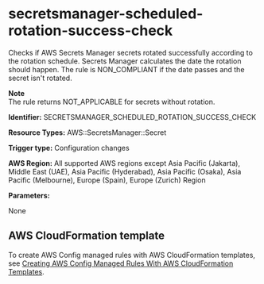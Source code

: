 # secretsmanager\-scheduled\-rotation\-success\-check<a name="secretsmanager-scheduled-rotation-success-check"></a>

Checks if AWS Secrets Manager secrets rotated successfully according to the rotation schedule\. Secrets Manager calculates the date the rotation should happen\. The rule is NON\_COMPLIANT if the date passes and the secret isn't rotated\.

**Note**  
The rule returns NOT\_APPLICABLE for secrets without rotation\.

**Identifier:** SECRETSMANAGER\_SCHEDULED\_ROTATION\_SUCCESS\_CHECK

**Resource Types:** AWS::SecretsManager::Secret

**Trigger type:** Configuration changes

**AWS Region:** All supported AWS regions except Asia Pacific \(Jakarta\), Middle East \(UAE\), Asia Pacific \(Hyderabad\), Asia Pacific \(Osaka\), Asia Pacific \(Melbourne\), Europe \(Spain\), Europe \(Zurich\) Region

**Parameters:**

None  

## AWS CloudFormation template<a name="w2aac12c33c15b9d537c19"></a>

To create AWS Config managed rules with AWS CloudFormation templates, see [Creating AWS Config Managed Rules With AWS CloudFormation Templates](aws-config-managed-rules-cloudformation-templates.md)\.